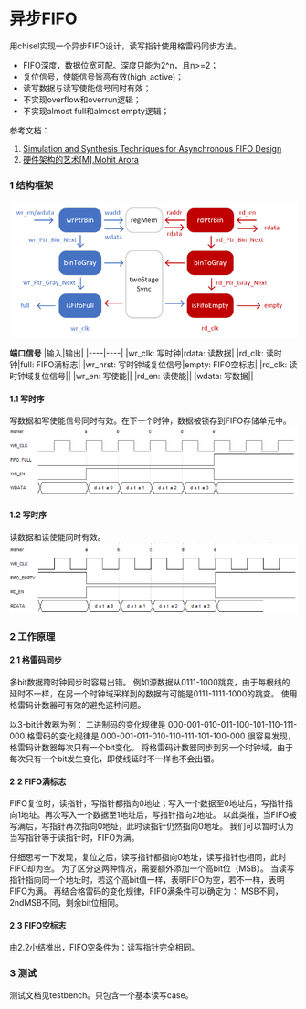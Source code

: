 异步FIFO 
=======================
用chisel实现一个异步FIFO设计，读写指针使用格雷码同步方法。
* FIFO深度，数据位宽可配。深度只能为2^n，且n>=2；
* 复位信号，使能信号皆高有效(high_active)；
* 读写数据与读写使能信号同时有效；
* 不实现overflow和overrun逻辑；
* 不实现almost full和almost empty逻辑；

参考文档：
1. [Simulation and Synthesis Techniques for Asynchronous FIFO Design](http://www.sunburst-design.com/papers/CummingsSNUG2002SJ_FIFO1.pdf)
2. [硬件架构的艺术[M].Mohit Arora](https://book.douban.com/subject/26957371/)
### 1 结构框架
![async_fifo_block_diagram](https://github.com/zhongethan/AsyncFifo/blob/master/src/main/resources/afifo.png)

**端口信号**
|输入|输出|
|----|----|
|wr_clk: 写时钟|rdata: 读数据|
|rd_clk: 读时钟|full: FIFO满标志|
|wr_nrst: 写时钟域复位信号|empty: FIFO空标志|
|rd_clk: 读时钟域复位信号||
|wr_en: 写使能||
|rd_en: 读使能||
|wdata: 写数据||

#### 1.1 写时序
写数据和写使能信号同时有效。在下一个时钟，数据被锁存到FIFO存储单元中。
![async_fifo_write_timing](https://github.com/zhongethan/AsyncFifo/blob/master/src/main/resources/FIFO_WRITE.png)
#### 1.2 写时序
读数据和读使能同时有效。
![async_fifo_read_timing](https://github.com/zhongethan/AsyncFifo/blob/master/src/main/resources/FIFO_READ.png)
### 2 工作原理
#### 2.1 格雷码同步
多bit数据跨时钟同步时容易出错。
例如源数据从0111-1000跳变，由于每根线的延时不一样，在另一个时钟域采样到的数据有可能是0111-1111-1000的跳变。
使用格雷码计数器可有效的避免这种问题。
 
以3-bit计数器为例：
二进制码的变化规律是 000-001-010-011-100-101-110-111-000
格雷码的变化规律是  000-001-011-010-110-111-101-100-000
很容易发现，格雷码计数器每次只有一个bit变化。
将格雷码计数器同步到另一个时钟域，由于每次只有一个bit发生变化，即使线延时不一样也不会出错。
#### 2.2 FIFO满标志
FIFO复位时，读指针，写指针都指向0地址；写入一个数据至0地址后，写指针指向1地址。再次写入一个数据至1地址后，写指针指向2地址。
以此类推，当FIFO被写满后，写指针再次指向0地址，此时读指针仍然指向0地址。
我们可以暂时认为当写指针等于读指针时，FIFO为满。

仔细思考一下发现，复位之后，读写指针都指向0地址，读写指针也相同，此时FIFO却为空。
为了区分这两种情况，需要额外添加一个高bit位（MSB）。
当读写指针指向同一个地址时，若这个高bit值一样，表明FIFO为空，若不一样，表明FIFO为满。
再结合格雷码的变化规律，FIFO满条件可以确定为：
MSB不同，2ndMSB不同，剩余bit位相同。
#### 2.3 FIFO空标志
由2.2小结推出，FIFO空条件为：读写指针完全相同。
### 3 测试
测试文档见testbench。只包含一个基本读写case。
